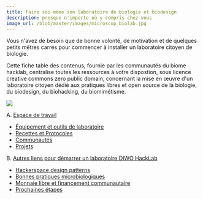 ```yaml
---
title: Faire soi-même son laboratoire de biologie et biodesign
description: presque n'importe où y compris chez vous
image_url: /blob/master/images/microscop_biolab.jpg
---
```


Vous n'avez de besoin que de bonne volonté, de motivation et de quelques petits mêtres carrés pour commencer à installer un laboratoire citoyen de biologie.

Cette fiche table des contenus, fournie par les communautés du biome hacklab, centralise toutes les ressources à votre dispostion, sous licence creative commons zero public domain, concernant la mise en œuvre d'un laboratoire citoyen dédié aux pratiques libres et open source de la biologie, du biodesign, du biohacking, du biomimétisme.

![](/blob/master/images/microscop_biolab.jpg)

A. [Espace de travail](#espace-de-travail)
   - [Équipement et outils de laboratoire](#équipements-et-outils-de-laboratoire)
   - [Recettes et Protocoles](#recettes-et-protocoles)
   - [Communautés](#communautés)
   - [Projets](#projets)
   
B. [Autres liens pour démarrer un laboratoire DIWO HackLab](#autres-liens-pour-démarrer-un-laboratoire-diwo-hacklab)
   -  [Hackerspace design patterns](https://xavcc.github.io/tilios-design)
   -  [Bonnes pratiques microbiologiques](#bonnes-pratiques-microbiologiques)
   -  [Monnaie libre et financement communautaire](#monnaie-libre)
   -  [Prochaines étapes](#prochaines-étapes)
   
